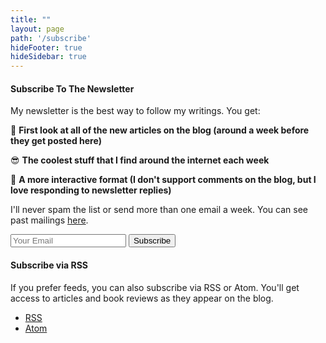 ```yaml
---
title: ""
layout: page
path: '/subscribe'
hideFooter: true
hideSidebar: true
---
```


#### Subscribe To The Newsletter

My newsletter is the best way to follow my writings.  You get:

📅 **First look at all of the new articles on the blog (around a week before they get posted here)**

😎 **The coolest stuff that I find around the internet each week**

📧 **A more interactive format (I don't support comments on the blog, but I love responding to newsletter replies)**

I'll never spam the list or send more than one email a week.  You can see past mailings [here](https://buttondown.email/benmccormick/archive).

<form
    action="https://buttondown.email/api/emails/embed-subscribe/benmccormick"
    method="post"
    target="popupwindow"
    onSubmit="window.open('https://buttondown.email/benmccormick', 'popupwindow')"
    class="bd-subscribe-form"
>
    <input type="hidden" value="1" name="embed" />
    <div class="bd-subscribe-row large-row">
    <input
        type="email"
        name="email"
        id="bd-email"
        placeholder="Your Email"
    />
    <input type="submit" value="Subscribe" id="bd-submit" />
    </div>
</form>


#### Subscribe via RSS

If you prefer feeds, you can also subscribe via RSS or Atom.  You'll get access to articles and book reviews as they appear on the blog.

- [RSS](/rss/)
- [Atom](/atom.xml)
